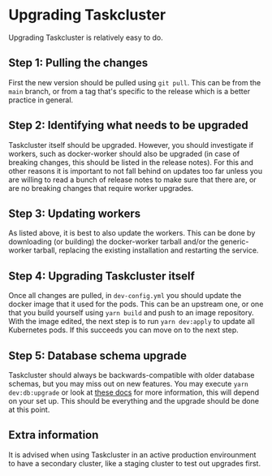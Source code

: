 # Upgrading Taskcluster

Upgrading Taskcluster is relatively easy to do.

## Step 1: Pulling the changes

First the new version should be pulled using `git pull`. This can be from the `main` branch, or from a tag that's specific to the release which is a better practice in general.

## Step 2: Identifying what needs to be upgraded

Taskcluster itself should be upgraded. However, you should investigate if workers, such as docker-worker should also be upgraded (in case of breaking changes, this should be listed in the release notes).
For this and other reasons it is important to not fall behind on updates too far unless you are willing to read a bunch of release notes to make sure that there are, or are no breaking changes that require worker upgrades.

## Step 3: Updating workers

As listed above, it is best to also update the workers. This can be done by downloading (or building) the docker-worker tarball and/or the generic-worker tarball, replacing the existing installation and restarting the service.

## Step 4: Upgrading Taskcluster itself

Once all changes are pulled, in `dev-config.yml` you should update the docker image that it used for the pods. This can be an upstream one, or one that you build yourself using `yarn build` and push to an image repository.
With the image edited, the next step is to run `yarn dev:apply` to update all Kubernetes pods. If this succeeds you can move on to the next step.

## Step 5: Database schema upgrade

Taskcluster should always be backwards-compatible with older database schemas, but you may miss out on new features. You may execute `yarn dev:db:upgrade` or look at [these docs](https://docs.taskcluster.net/docs/manual/deploying/database#upgrades) for more information, this will depend on your set up.
This should be everything and the upgrade should be done at this point.

## Extra information

It is advised when using Taskcluster in an active production envirounment to have a secondary cluster, like a staging cluster to test out upgrades first.
